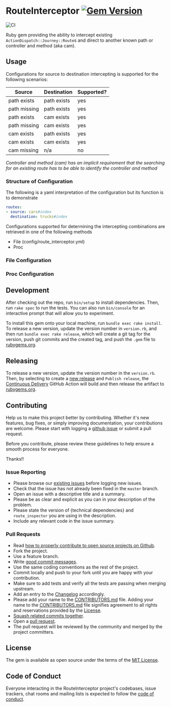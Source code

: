 # RouteInterceptor [![Gem Version](https://badge.fury.io/rb/route_interceptor.svg)](https://badge.fury.io/rb/route_interceptor)

![CI](https://github.com/ChapterHouse/route_interceptor/actions/workflows/ci.yml/badge.svg)

Ruby gem providing the ability to intercept existing `ActionDispatch::Journey::Route`s and direct to another
known path or controller and method (aka cam).

## Usage
Configurations for source to destination intercepting is supported for the following scenarios:

| Source       | Destination | Supported? |
|--------------|-------------|------------|
| path exists  | path exists | yes        |
| path missing | path exists | yes        |
| path exists  | cam exists  | yes        |
| path missing | cam exists  | yes        |
| cam exists   | path exists | yes        |
| cam exists   | cam exists  | yes        |
| cam missing  | n/a         | no         |

*Controller and method (cam) has an implicit requirement that the searching for an existing route has to be able to
identify the controller and method*

### Structure of Configuration
The following is a yaml interpretation of the configuration but its function is to demonstrate

```yaml
routes:
- source: cars#index
  destination: trucks#index
```

Configurations supported for determining the intercepting combinations are retrieved in one of the following methods
* File (config/route_interceptor.yml)
* Proc

### File Configuration

### Proc Configuration


## Development
After checking out the repo, run `bin/setup` to install dependencies. Then, run `rake spec` to run the tests.
You can also run `bin/console` for an interactive prompt that will allow you to experiment.

To install this gem onto your local machine, run `bundle exec rake install`. To release a new version,
update the version number in `version.rb`, and then run `bundle exec rake release`, which will create a git tag
for the version, push git commits and the created tag, and push the `.gem` file to [rubygems.org](https://rubygems.org).

## Releasing
To release a new version, update the version number in the `version.rb`. Then, by selecting to create a
[new release](https://github.com/ChapterHouse/route_interceptor/releases/new) and `Publish release`,
the [Continuous Delivery](https://github.com/ChapterHouse/route_interceptor/actions/workflows/cd.yml)
GitHub Action will build and then release the artifact to [rubygems.org](https://rubygems.org).

## Contributing
Help us to make this project better by contributing. Whether it's new features, bug fixes, or simply improving documentation,
your contributions are welcome. Please start with logging a [github issue][1] or submit a pull request.

Before you contribute, please review these guidelines to help ensure a smooth process for everyone.

Thanks!!

### Issue Reporting

* Please browse our [existing issues][1] before logging new issues.
* Check that the issue has not already been fixed in the `master` branch.
* Open an issue with a descriptive title and a summary.
* Please be as clear and explicit as you can in your description of the problem.
* Please state the version of {technical dependencies} and `route_inspector` you are using in the description.
* Include any relevant code in the issue summary.

### Pull Requests

* Read [how to properly contribute to open source projects on Github][2].
* Fork the project.
* Use a feature branch.
* Write [good commit messages][3].
* Use the same coding conventions as the rest of the project.
* Commit locally and push to your fork until you are happy with your contribution.
* Make sure to add tests and verify all the tests are passing when merging upstream.
* Add an entry to the [Changelog][4] accordingly.
* Please add your name to the [CONTRIBUTORS.md][8] file. Adding your name to the [CONTRIBUTORS.md][8] file signifies agreement to all rights and reservations provided by the [License][5].
* [Squash related commits together][6].
* Open a [pull request][7].
* The pull request will be reviewed by the community and merged by the project committers.

## License

The gem is available as open source under the terms of the [MIT License](https://opensource.org/licenses/MIT).

## Code of Conduct

Everyone interacting in the RouteInterceptor project's codebases, issue trackers, chat rooms and mailing lists is expected to
follow the [code of conduct][9].

[1]: https://github.com/ChapterHouse/route_interceptor/issues
[2]: http://gun.io/blog/how-to-github-fork-branch-and-pull-request
[3]: http://tbaggery.com/2008/04/19/a-note-about-git-commit-messages.html
[4]: ./CHANGELOG.md
[5]: ./MIT-LICENSE
[6]: http://gitready.com/advanced/2009/02/10/squashing-commits-with-rebase.html
[7]: https://help.github.com/articles/using-pull-requests
[8]: ./CONTRIBUTORS.md
[9]: ./CODE_OF_CONDUCT.md
